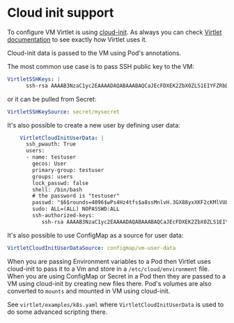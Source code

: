 # Cloud init support

To configure VM Virtlet is using [cloud-init](https://cloudinit.readthedocs.io/en/latest/). As always you can check [Virtlet documentation](https://github.com/Mirantis/virtlet/blob/master/docs/cloud-init-data-generation.md) to see exactly how Virtlet uses it.

Cloud-init data is passed to the VM using Pod's annotations.

The most common use case is to pass SSH public key to the VM:

```yaml
VirtletSSHKeys: |
      ssh-rsa AAAAB3NzaC1yc2EAAAADAQABAAABAQCaJEcFDXEK2ZbX0ZLS1EIYFZRbDAcRfuVjpstSc0De8+sV1aiu+dePxdkuDRwqFtCyk6dEZkssjOkBXtri00MECLkir6FcH3kKOJtbJ6vy3uaJc9w1ERo+wyl6SkAh/+JTJkp7QRXj8oylW5E20LsbnA/dIwWzAF51PPwF7A7FtNg9DnwPqMkxFo1Th/buOMKbP5ZA1mmNNtmzbMpMfJATvVyiv3ccsSJKOiyQr6UG+j7sc/7jMVz5Xk34Vd0l8GwcB0334MchHckmqDB142h/NCWTr8oLakDNvkfC1YneAfAO41hDkUbxPtVBG5M/o7P4fxoqiHEX+ZLfRxDtHB53 me@localhost
```

or it can be pulled from Secret:

```yaml
VirtletSSHKeySource: secret/mysecret
```

It's also possible to create a new user by defining user data:

```yaml
    VirtletCloudInitUserData: |
      ssh_pwauth: True
      users:
      - name: testuser
        gecos: User
        primary-group: testuser
        groups: users
        lock_passwd: false
        shell: /bin/bash
        # the password is "testuser"
        passwd: "$6$rounds=4096$wPs4Hz4tfs$a8ssMnlvH.3GX88yxXKF2cKMlVULsnydoOKgkuStTErTq2dzKZiIx9R/pPWWh5JLxzoZEx7lsSX5T2jW5WISi1"
        sudo: ALL=(ALL) NOPASSWD:ALL
        ssh-authorized-keys:
           ssh-rsa AAAAB3NzaC1yc2EAAAADAQABAAABAQCaJEcFDXEK2ZbX0ZLS1EIYFZRbDAcRfuVjpstSc0De8+sV1aiu+dePxdkuDRwqFtCyk6dEZkssjOkBXtri00MECLkir6FcH3kKOJtbJ6vy3uaJc9w1ERo+wyl6SkAh/+JTJkp7QRXj8oylW5E20LsbnA/dIwWzAF51PPwF7A7FtNg9DnwPqMkxFo1Th/buOMKbP5ZA1mmNNtmzbMpMfJATvVyiv3ccsSJKOiyQr6UG+j7sc/7jMVz5Xk34Vd0l8GwcB0334MchHckmqDB142h/NCWTr8oLakDNvkfC1YneAfAO41hDkUbxPtVBG5M/o7P4fxoqiHEX+ZLfRxDtHB53 me@localhost
```

It's also possible to use ConfigMap as a source for user data:

```yaml
VirtletCloudInitUserDataSource: configmap/vm-user-data
```

When you are passing Environment variables to a Pod then Virtlet uses cloud-init to pass it to a Vm and store in a `/etc/cloud/environment` file.
When you are using ConfigMap or Secret in a Pod then they are passed to a VM using cloud-init by creating new files there. Pod's volumes are also converted to `mounts` and mounted in VM using cloud-init.

See `virtlet/examples/k8s.yaml` where `VirtletCloudInitUserData` is used to do some advanced scripting there.
